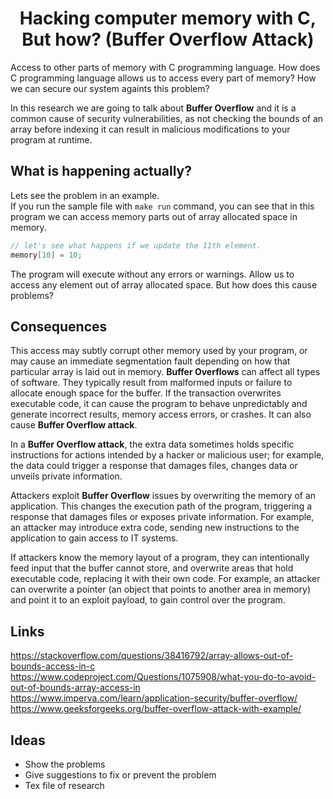 <h1 align="center">
Hacking computer memory with C, But how? (Buffer Overflow Attack)
</h1>

Access to other parts of memory with C programming language. How does C programming language allows us to
access every part of memory? How we can secure our system againts this problem?

In this research we are going to talk about **Buffer Overflow** and it is a common cause of security vulnerabilities, as not checking the bounds of an array before indexing it can result in malicious modifications to your program at runtime.

## What is happening actually?

Lets see the problem in an example.<br />
If you run the sample file with ```make run``` command, you can see that in this program we can access
memory parts out of array allocated space in memory.

```C
// let's see what happens if we update the 11th element.
memory[10] = 10;
```

The program will execute without any errors or warnings. Allow us to access any element out of array allocated space.
But how does this cause problems?

## Consequences

This access may subtly corrupt other memory used by your program, or may cause an immediate segmentation fault
depending on how that particular array is laid out in memory. **Buffer Overflows** can affect all types of software. They typically result from malformed inputs or failure to allocate enough space for the buffer.
If the transaction overwrites executable code, it can cause the program to behave unpredictably and generate incorrect results, memory access errors, or crashes.
It can also cause **Buffer Overflow attack**.

In a **Buffer Overflow attack**, the extra data sometimes holds specific instructions for actions intended by a hacker or malicious user; for example, the data could trigger a response that damages files, changes data or unveils private information.

Attackers exploit **Buffer Overflow** issues by overwriting the memory of an application. This changes the execution path of the program, triggering a response that damages files or exposes private information. For example, an attacker may introduce extra code, sending new instructions to the application to gain access to IT systems.

If attackers know the memory layout of a program, they can intentionally feed input that the buffer cannot store, and overwrite areas that hold executable code, replacing it with their own code. For example, an attacker can overwrite a pointer (an object that points to another area in memory) and point it to an exploit payload, to gain control over the program.

## Links

https://stackoverflow.com/questions/38416792/array-allows-out-of-bounds-access-in-c
https://www.codeproject.com/Questions/1075908/what-you-do-to-avoid-out-of-bounds-array-access-in
https://www.imperva.com/learn/application-security/buffer-overflow/
https://www.geeksforgeeks.org/buffer-overflow-attack-with-example/

## Ideas

- Show the problems
- Give suggestions to fix or prevent the problem
- Tex file of research

